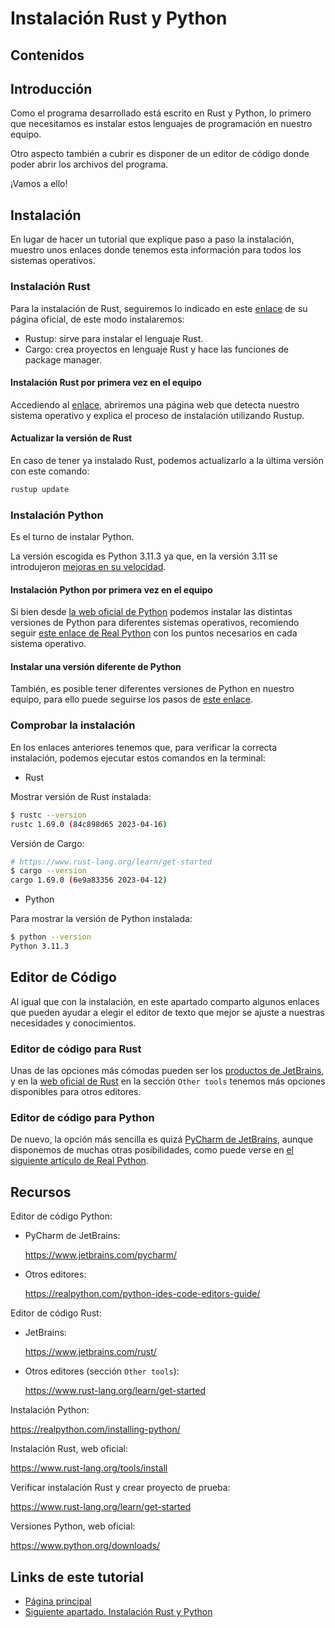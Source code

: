 # Instalación Rust y Python

## Contenidos

## Introducción

Como el programa desarrollado está escrito en Rust y Python, lo primero que necesitamos es instalar estos lenguajes de programación en nuestro equipo.

Otro aspecto también a cubrir es disponer de un editor de código donde poder abrir los archivos del programa.

¡Vamos a ello!

## Instalación

En lugar de hacer un tutorial que explique paso a paso la instalación, muestro unos enlaces donde tenemos esta información para todos los sistemas operativos.

### Instalación Rust

Para la instalación de Rust, seguiremos lo indicado en este [enlace](https://www.rust-lang.org/tools/install) de su página oficial, de este modo instalaremos:

- Rustup: sirve para instalar el lenguaje Rust.
- Cargo: crea proyectos en lenguaje Rust y hace las funciones de package manager.

#### Instalación Rust por primera vez en el equipo

Accediendo al [enlace](https://www.rust-lang.org/tools/install), abriremos una página web que detecta nuestro sistema operativo y explica el proceso de instalación utilizando Rustup.

#### Actualizar la versión de Rust

En caso de tener ya instalado Rust, podemos actualizarlo a la última versión con este comando:

```bash
rustup update
```

### Instalación Python

Es el turno de instalar Python.

La versión escogida es Python 3.11.3 ya que, en la versión 3.11 se introdujeron [mejoras en su velocidad](https://docs.python.org/3.11/whatsnew/3.11.html#faster-cpython).

#### Instalación Python por primera vez en el equipo

Si bien desde [la web oficial de Python](https://www.python.org/downloads/) podemos instalar las distintas versiones de Python para diferentes sistemas operativos, recomiendo seguir [este enlace de Real Python](https://realpython.com/installing-python/) con los puntos necesarios en cada sistema operativo.

#### Instalar una versión diferente de Python

También, es posible tener diferentes versiones de Python en nuestro equipo, para ello puede seguirse los pasos de [este enlace](https://cmoli.es/wiki/python/python.html#de-manera-manual).

### Comprobar la instalación

En los enlaces anteriores tenemos que, para verificar la correcta instalación, podemos ejecutar estos comandos en la terminal:

- Rust

Mostrar versión de Rust instalada:

```bash
$ rustc --version
rustc 1.69.0 (84c898d65 2023-04-16)
```

Versión de Cargo:

```bash
# https://www.rust-lang.org/learn/get-started
$ cargo --version
cargo 1.69.0 (6e9a83356 2023-04-12)
```

- Python

Para mostrar la versión de Python instalada:

```bash
$ python --version
Python 3.11.3
```

## Editor de Código

Al igual que con la instalación, en este apartado comparto algunos enlaces que pueden ayudar a elegir el editor de texto que mejor se ajuste a nuestras necesidades y conocimientos.

### Editor de código para Rust

Unas de las opciones más cómodas pueden ser los [productos de JetBrains](https://www.jetbrains.com/rust/), y en la [web oficial de Rust](https://www.rust-lang.org/learn/get-started) en la sección `Other tools` tenemos más opciones disponibles para otros editores.

### Editor de código para Python

De nuevo, la opción más sencilla es quizá [PyCharm de JetBrains](https://www.jetbrains.com/pycharm/), aunque disponemos de muchas otras posibilidades, como puede verse en [el siguiente artículo de Real Python](https://realpython.com/python-ides-code-editors-guide/).

## Recursos

Editor de código Python:

- PyCharm de JetBrains:

  <https://www.jetbrains.com/pycharm/>

- Otros editores:

  <https://realpython.com/python-ides-code-editors-guide/>

Editor de código Rust:

- JetBrains:

  <https://www.jetbrains.com/rust/>

- Otros editores (sección `Other tools`):

  <https://www.rust-lang.org/learn/get-started>

Instalación Python:

<https://realpython.com/installing-python/>

Instalación Rust, web oficial:

<https://www.rust-lang.org/tools/install>

Verificar instalación Rust y crear proyecto de prueba:

<https://www.rust-lang.org/learn/get-started>

Versiones Python, web oficial:

<https://www.python.org/downloads/>

## Links de este tutorial

- [Página principal](introduction.html)
- [Siguiente apartado. Instalación Rust y Python](05-code-rust-vs-python.html)
